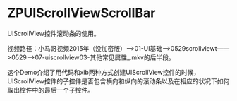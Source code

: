 # ZPUIScrollViewScrollBar
UIScrollView控件滚动条的使用。

视频路径：小马哥视频2015年（没加密版）——>01-UI基础——>0529scrollviewt——>0529——>07-uiscrollview03-其他常见属性_.mkv的后半段。

这个Demo介绍了用代码和xib两种方式创建UIScrollView控件的时候，UIScrollView控件的子控件是否包含横向和纵向的滚动条以及在相应的状况下如何取出控件中的最后一个子控件。
